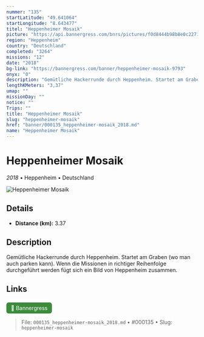 ```yaml
---
nummer: "135"
startLatitude: "49.641064"
startLongitude: "8.643477"
titel: "Heppenheimer Mosaik"
picture: "https://api.bannergress.com/bnrs/pictures/f0d8444b98b8e0c2271c6a92ea9ba1e6"
region: "Heppenheim"
country: "Deutschland"
completed: "3264"
missions: "12"
date: "2018"
bg-link: "https://bannergress.com/banner/heppenheimer-mosaik-9793"
onyx: "0"
description: "Gemütliche Hackerrunde durch Heppenheim. Startet am Graben (wo man auch parken kann). \nWenn die Missionen in richtiger Reihenfolge durchgeführt werden fügt sich ein Bild von Heppenheim zusammen."
lengthKMeters: "3,37"
umap: ""
missionDay: ""
notice: ""
Trips: ""
title: "Heppenheimer Mosaik"
slug: "heppenheimer-mosaik"
href: "banner/000135_heppenheimer-mosaik_2018.md"
name: "Heppenheimer Mosaik"
---
```

# Heppenheimer Mosaik

*2018* • Heppenheim • Deutschland

![Heppenheimer Mosaik](https://api.bannergress.com/bnrs/pictures/f0d8444b98b8e0c2271c6a92ea9ba1e6)



## Details
- **Distance (km):** 3.37






## Description
Gemütliche Hackerrunde durch Heppenheim. Startet am Graben (wo man auch parken kann). 
Wenn die Missionen in richtiger Reihenfolge durchgeführt werden fügt sich ein Bild von Heppenheim zusammen.



## Links
<a href="https://bannergress.com/banner/heppenheimer-mosaik-9793" style="display:inline-block;margin:6px 8px 0 0;padding:6px 12px;background:#3c8b3c;color:#fff;text-decoration:none;border-radius:6px;">🔗 Bannergress</a>




> File: `000135_heppenheimer-mosaik_2018.md` • #000135 • Slug: `heppenheimer-mosaik`
